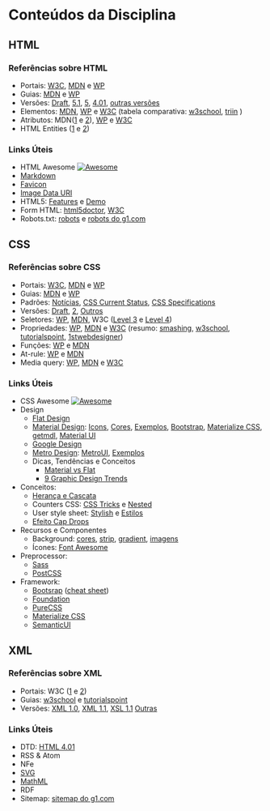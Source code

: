 # Conteúdos da Disciplina

## HTML

### Referências sobre HTML
* Portais: [W3C](https://www.w3.org/standards/webdesign/htmlcss), [MDN](https://developer.mozilla.org/en-US/docs/Web/HTML) e  [WP](https://docs.webplatform.org/wiki/html)
* Guias: [MDN](https://developer.mozilla.org/en-US/docs/Web/Guide/HTML) e [WP](https://docs.webplatform.org/wiki/html/tutorials)
* Versões: [Draft](https://w3c.github.io/html/), [5.1](https://www.w3.org/TR/html51/), [5](https://www.w3.org/TR/html5/), [4.01](https://www.w3.org/TR/html4/), [outras versões](https://www.w3.org/QA/2002/04/valid-dtd-list.html)
* Elementos: [MDN](https://developer.mozilla.org/en-US/docs/Web/HTML/Element), [WP](https://docs.webplatform.org/wiki/html/elements) e [W3C](https://www.w3.org/TR/2014/REC-html5-20141028/index.html) (tabela comparativa: [w3school](http://www.w3schools.com/tags/ref_html_dtd.asp), [triin](http://www.triin.net/temp/html-elements.html) )
* Atributos: MDN([1](https://developer.mozilla.org/en-US/docs/Web/HTML/Attributes) e [2](https://developer.mozilla.org/en-US/docs/Web/HTML/Global_attributes)), [WP](https://docs.webplatform.org/wiki/html/attributes) e [W3C](https://www.w3.org/TR/2014/REC-html5-20141028/index.html)
* HTML Entities ([1](https://dev.w3.org/html5/html-author/charref) e [2](https://www.w3.org/TR/html51/syntax.html#named-character-references))

### Links Úteis
* HTML Awesome [![Awesome](https://cdn.rawgit.com/sindresorhus/awesome/d7305f38d29fed78fa85652e3a63e154dd8e8829/media/badge.svg)](https://github.com/diegocard/awesome-html5)
* [Markdown](https://github.com/adam-p/markdown-here/wiki/Markdown-Cheatsheet)
* [Favicon](https://en.wikipedia.org/wiki/Favicon)
* [Image Data URI](https://css-tricks.com/data-uris/)
* HTML5: [Features](https://developer.mozilla.org/en-US/docs/Web/Guide/HTML/HTML5) e  [Demo](http://html5demos.com/)
* Form HTML: [html5doctor](http://html5doctor.com/html5-forms-introduction-and-new-attributes/), [W3C](https://www.w3.org/TR/html5/forms.html)
* Robots.txt: [robots](http://www.robotstxt.org/robotstxt.html) e [robots do g1.com](http://g1.globo.com/robots.txt)

## CSS

### Referências sobre CSS
* Portais: [W3C](https://www.w3.org/standards/webdesign/htmlcss), [MDN](https://developer.mozilla.org/en-US/docs/Web/CSS) e  [WP](https://docs.webplatform.org/wiki/css)
* Guias: [MDN](https://developer.mozilla.org/en-US/docs/Web/Guide/CSS) e [WP](https://docs.webplatform.org/wiki/css/tutorials)
* Padrões: [Notícias](https://www.w3.org/Style/CSS/Overview.en.html), [CSS Current Status](https://www.w3.org/standards/techs/css#w3c_all), [CSS Specifications](https://www.w3.org/Style/CSS/specs.en.html)
* Versões: [Draft](https://www.w3.org/TR/CSS/), [2](https://www.w3.org/TR/CSS2/), [Outros](https://developer.mozilla.org/pt-BR/docs/Web/CSS/CSS3)
* Seletores: [WP](https://docs.webplatform.org/wiki/css/selectors), [MDN](https://developer.mozilla.org/en-US/docs/Web/CSS/Reference#Selectors), W3C ([Level 3](https://www.w3.org/TR/2011/REC-css3-selectors-20110929/#selectors) e [Level 4](https://www.w3.org/TR/2013/WD-selectors4-20130502/#overview))
* Propriedades: [WP](https://docs.webplatform.org/wiki/css/properties), [MDN](https://developer.mozilla.org/en-US/docs/Web/CSS/Reference#Keyword_index) e [W3C](https://www.w3.org/TR/CSS2/propidx.html) (resumo: [smashing](https://www.smashingmagazine.com/2009/07/css-3-cheat-sheet-pdf/), [w3school](http://www.w3schools.com/cssref/), [tutorialspoint](http://www.tutorialspoint.com/css/css_references.htm), [1stwebdesigner](http://www.1stwebdesigner.com/freebies/css-cheat-sheets-designers/))
* Funções: [WP](https://docs.webplatform.org/wiki/css/functions) e [MDN](https://developer.mozilla.org/en-US/docs/Web/CSS/Reference#Keyword_index)
* At-rule: [WP](https://docs.webplatform.org/wiki/css/atrules) e [MDN](https://developer.mozilla.org/en-US/docs/Web/CSS/At-rule)
* Media query: [WP](https://docs.webplatform.org/wiki/css/mediaqueries), [MDN](https://developer.mozilla.org/en-US/docs/Web/CSS/Reference#Keyword_index) e [W3C](https://www.w3.org/TR/2012/REC-css3-mediaqueries-20120619/)

### Links Úteis

* CSS Awesome [![Awesome](https://cdn.rawgit.com/sindresorhus/awesome/d7305f38d29fed78fa85652e3a63e154dd8e8829/media/badge.svg)](https://github.com/sotayamashita/awesome-css)
* Design
  * [Flat Design](https://en.wikipedia.org/wiki/Flat_design)
  * [Material Design](http://www.google.com/design/spec/material-design/introduction.html): [Icons](https://materialdesignicons.com/), [Cores](http://www.materialui.co/), [Exemplos](http://www.materialup.com/),  [Bootstrap](http://fezvrasta.github.io/bootstrap-material-design/), [Materialize CSS](http://materializecss.com/), [getmdl](https://getmdl.io/), [Material UI](http://www.material-ui.com/)
  * [Google Design ](https://design.google.com/)
  * [Metro Design](https://www.microsoft.com/en-us/stories/design/): [MetroUI](https://metroui.org.ua/), [Exemplos](http://theultralinx.com/2013/04/15-metro-design-examples/)
  * Dicas, Tendências e Conceitos
    * [Material vs Flat](http://designmodo.com/flat-vs-material/)
    * [9 Graphic Design Trends](https://designschool.canva.com/blog/design-trends-2016/)
* Conceitos:
  * [Herança e Cascata](https://docs.webplatform.org/wiki/tutorials/inheritance_and_cascade)
  * Counters CSS: [CSS Tricks](https://css-tricks.com/numbering-in-style/) e [Nested](https://developer.mozilla.org/en-US/docs/Web/CSS/CSS_Lists_and_Counters/Using_CSS_counters)
  * User style sheet:  [Stylish](https://chrome.google.com/webstore/detail/stylish/fjnbnpbmkenffdnngjfgmeleoegfcffe?hl=en) e [Estilos](http://userstyles.org/)
  * [Efeito Cap Drops](https://css-tricks.com/snippets/css/drop-caps/)
* Recursos e Componentes
  * Background: [cores](http://www.colourco.de/), [strip](http://www.stripegenerator.com/), [gradient](http://www.generateit.net/gradient/index.php), [imagens](http://www.freepik.com/free-vectors/background)
  * Ícones: [Font Awesome](https://fortawesome.github.io/Font-Awesome/)
* Preprocessor:
  * [Sass](http://sass-lang.com/)
  * [PostCSS](http://postcss.org/)
* Framework:
  * [Bootsrap](http://getbootstrap.com/) ([cheat sheet](http://hackerthemes.com/bootstrap-cheatsheet/))
  * [Foundation](http://foundation.zurb.com/)
  * [PureCSS](http://purecss.io/)
  * [Materialize CSS](http://materializecss.com/)
  * [SemanticUI](http://semantic-ui.com/)


## XML

### Referências sobre XML

* Portais: W3C ([1](https://www.w3.org/XML/) e [2](https://www.w3.org/standards/xml/core))
* Guias: [w3school](http://www.w3schools.com/xml/dom_nodetype.asp) e [tutorialspoint](https://www.tutorialspoint.com/xml/index.htm)
* Versões: [XML 1.0](https://www.w3.org/TR/xml/), [XML 1.1](https://www.w3.org/TR/xml11/), [XSL 1.1](https://www.w3.org/TR/xsl/) [Outras](https://www.w3.org/TR/#tr_XML)

### Links Úteis

* DTD: [HTML 4.01](https://www.w3.org/TR/html4/sgml/dtd.html)
* RSS & Atom
* NFe
* [SVG](https://developer.mozilla.org/en-US/docs/Web/SVG)
* [MathML](https://en.wikipedia.org/wiki/MathML)
* RDF
* Sitemap: [sitemap do g1.com](http://sitemaps.globo.com/g1.xml)
